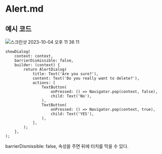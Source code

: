 # Alert.md

## 예시 코드
![스크린샷 2023-10-04 오후 11 36 11](https://github.com/choijaegwon/choijaegwon.github.io/assets/68246962/ff1ca857-2d17-4330-a316-24e5fd20a10c)
~~~
showDialog(
    context: context,
    barrierDismissible: false,
    builder: (context) {
        return AlertDialog(
            title: Text('Are you sure?'),
            content: Text('Do you really want to delete?'),
            actions: [
                TextButton(
                    onPressed: () => Navigator.pop(context, false),
                    child: Text('No'),
                ),
                TextButton(
                    onPressed: () => Navigator.pop(context, true),
                    child: Text('YES'),
                ),
            ],
        );
    },
);
~~~
barrierDismissible: false, 속성을 주면 뒤에 터치를 막을 수 있다.